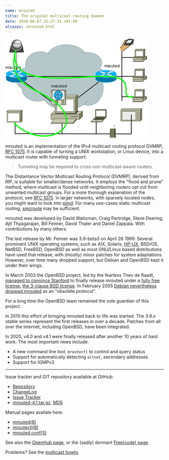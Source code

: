 ```yaml
---
name: mrouted
title: The original multicast routing daemon
date: 2020-06-07 22:27:31 +01:00
aliases: /mrouted.html
---
```

![DVRMP](/images/dvmrp.png#floatright)

mrouted is an implementation of the IPv4 multicast routing protocol
DVMRP, [RFC 1075][].  It is capable of turning a UNIX workstation, or
Linux device, into a multicast router with tunneling support.

> Tunneling may be required to cross non-multicast-aware routers.

The Distantance Vector Multicast Routing Protocol (DVMRP), derived from
RIP, is suitable for smaller/dense networks.  It employs the "flood and
prune" method, where multicast is flooded until neighboring routers opt
out from unwanted multicast groups.  For a more thorough explanation of
the protocol, see [RFC 1075][].  In larger networks, with sparsely
located nodes, you might want to look into [pimd](/pimd.html).  For many
use-cases static multicast routing, [smcroute](/smcroute.html) may be
sufficient.

mrouted was developed by David Waitzman, Craig Partridge, Steve Deering,
Ajit Thyagarajan, Bill Fenner, David Thaler and Daniel Zappala.  With
contributions by many others.

The last release by Mr. Fenner was 3.9-beta3 on April 26 1999.  Several
prominent UNIX operating systems, such as AIX, Solaris, [HP-UX][],
BSD/OS, NetBSD, FreeBSD, OpenBSD as well as most GNU/Linux based
distributions have used that release, with (mostly) minor patches for
system adaptations.  However, over time many dropped support, but Debian
and OpenBSD kept it under their wings.

In March 2003 the OpenBSD project, led by the fearless Theo de Raadt,
[managed to convince Stanford][1] to finally release mrouted under a
[fully free license][2], [the 3-clause BSD license][3].  In February
2005 [Debian nevertheless dropped mrouted][4] as an "obsolete protocol".

For a long time the OpenBSD team remained the sole guardian of this
project.

In 2010 this effort of bringing mrouted back to life was started. The
3.9.x stable series represent the first releases in over a decade.
Patches from all over the Internet, including OpenBSD, have been
integrated.

In 2020, v4.0 and v4.1 were finally released after another 10 years of
hard work.  The most important news include:

   * A new command line tool, `mroutectl` to control and query status
   * Support for automatically detecting `altnet`, secondary addresses
   * Support for IGMPv3

----

Issue tracker and GIT repository available at GitHub:

   * [Repository](https://github.com/troglobit/mrouted)
   * [ChangeLog](https://github.com/troglobit/mrouted/releases/tag/4.1)
   * [Issue Tracker](https://github.com/troglobit/mrouted/issues)
   * [mrouted-4.1.tar.gz](https://ftp.troglobit.com/mrouted/mrouted-4.1.tar.gz),
     [MD5](https://ftp.troglobit.com/mrouted/mrouted-4.1.tar.gz.md5)

Manual pages availale here:

   * [mrouted(8)](https://man.troglobit.com/man8/mrouted.8.html)
   * [mroutectl(8)](https://man.troglobit.com/man8/mroutectl.8.html)
   * [mrouted.conf(5)](https://man.troglobit.com/man5/mrouted.conf.5.html)

See also the [OpenHub page](https://www.openhub.net/p/mrouted/), or the
(sadly) dormant [Free(code) page](http://freecode.com/projects/mrouted).

Problems?  See the [multicast howto](/multicast-howto.html)

[1]: https://www.openbsd.org/cgi-bin/cvsweb/src/usr.sbin/mrouted/LICENSE
[2]: https://github.com/troglobit/mrouted/blob/master/LICENSE
[3]: https://en.wikipedia.org/wiki/BSD_licenses
[4]: https://bugs.debian.org/cgi-bin/bugreport.cgi?bug=288112
[HP-UX]: https://docs.hp.com/en/B2355-90777/ch01s01.html
[RFC 1075]: https://tools.ietf.org/html/rfc1075
